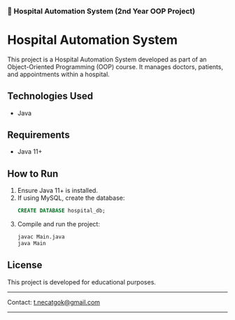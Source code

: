 ### 🏥 Hospital Automation System (2nd Year OOP Project)

# Hospital Automation System
This project is a Hospital Automation System developed as part of an Object-Oriented Programming (OOP) course. It manages doctors, patients, and appointments within a hospital.

## Technologies Used
- Java

## Requirements
- Java 11+

## How to Run
1. Ensure Java 11+ is installed.
2. If using MySQL, create the database:
   ```sql
   CREATE DATABASE hospital_db;
   ```
3. Compile and run the project:
   ```bash
   javac Main.java
   java Main
   ```

## License
This project is developed for educational purposes.

---
Contact: [t.necatgok@gmail.com](mailto:t.necatgok@gmail.com)

---
